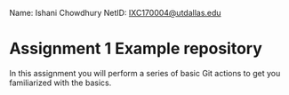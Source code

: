 Name: Ishani Chowdhury
NetID: IXC170004@utdallas.edu
# Assignment 1 Example repository

In this assignment you will perform a series of basic Git actions to get you familiarized with the basics.
